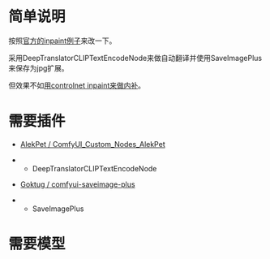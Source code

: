 # 简单说明

按照[官方的inpaint例子](https://comfyanonymous.github.io/ComfyUI_examples/inpaint/)来改一下。

采用DeepTranslatorCLIPTextEncodeNode来做自动翻译并使用SaveImagePlus来保存为jpg扩展。

但效果不如[用controlnet inpaint来做内补](https://github.com/phyblas/stadif_comfyui_workflow/blob/master/workflow/controlnet_inpaint.json)。

# 需要插件

- [AlekPet / ComfyUI_Custom_Nodes_AlekPet](https://github.com/AlekPet/ComfyUI_Custom_Nodes_AlekPet)
- - DeepTranslatorCLIPTextEncodeNode

- [Goktug / comfyui-saveimage-plus](https://github.com/Goktug/comfyui-saveimage-plus)
- - SaveImagePlus

# 需要模型